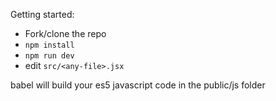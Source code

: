 Getting started:

* Fork/clone the repo
* `npm install`
* `npm run dev`
* edit `src/<any-file>.jsx`

babel will build your es5 javascript code in the public/js folder

